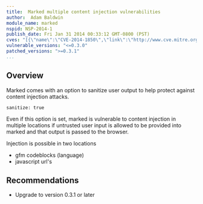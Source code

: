 ```yaml
---
title:  Marked multiple content injection vulnerabilities
author:  Adam Baldwin
module_name: marked
nspid: NSP-2014-1
publish_date: Fri Jan 31 2014 00:33:12 GMT-0800 (PST)
cves: "[{\"name\":\"CVE-2014-1850\",\"link\":\"http://www.cve.mitre.org/cgi-bin/cvename.cgi?name=CVE-2014-1850\"},{\"name\":\"CVE-2014-3743\",\"link\":\"http://cve.mitre.org/cgi-bin/cvename.cgi?name=CVE-2014-3743\"}]"
vulnerable_versions: "<=0.3.0"
patched_versions: ">=0.3.1"
...
```


## Overview
Marked comes with an option to sanitize user output to help protect against content injection attacks.

```sanitize: true```

Even if this option is set, marked is vulnerable to content injection in multiple locations if untrusted user input is allowed to be provided into marked and that output is passed to the browser.

Injection is possible in two locations

- gfm codeblocks (language)
- javascript url's

## Recommendations

- Upgrade to version 0.3.1 or later

